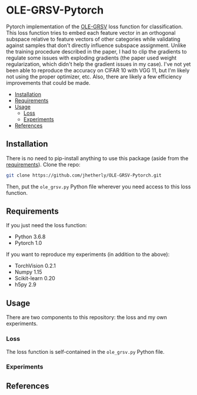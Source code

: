 # OLE-GRSV-Pytorch

Pytorch implementation of the [OLE-GRSV](https://arxiv.org/abs/1805.07291) loss function for classification.
This loss function tries to embed each feature vector in an orthogonal subspace relative to feature vectors of other categories while validating against samples that don't directly influence subspace assignment.
Unlike the training procedure described in the paper, I had to clip the gradients to regulate some issues with exploding gradients (the paper used weight regularization, which didn't help the gradient issues in my case).
I've not yet been able to reproduce the accuracy on CIFAR 10 with VGG 11, but I'm likely not using the proper optimizer, etc.
Also, there are likely a few efficiency improvements that could be made.

* [Installation](#installation)
* [Requirements](#requirements)
* [Usage](#usage)
  * [Loss](#loss)
  * [Experiments](#experiments)
* [References](#references)

<a name="installation"/>

## Installation

There is no need to pip-install anything to use this package (aside from the [requirements](#requirements)).
Clone the repo:
```bash
git clone https://github.com/jhetherly/OLE-GRSV-Pytorch.git
```
Then, put the `ole_grsv.py` Python file wherever you need access to this loss function.

<a name="requirements"/>

## Requirements

If you just need the loss function:

* Python 3.6.8
* Pytorch 1.0

If you want to reproduce my experiments (in addition to the above):

* TorchVision 0.2.1
* Numpy 1.15
* Scikit-learn 0.20
* h5py 2.9

<a name="usage"/>

## Usage

There are two components to this repository: the loss and my own experiments.

<a name="loss"/>

### Loss

The loss function is self-contained in the `ole_grsv.py` Python file.


<a name="experiments"/>

### Experiments

<a name="references"/>

## References
